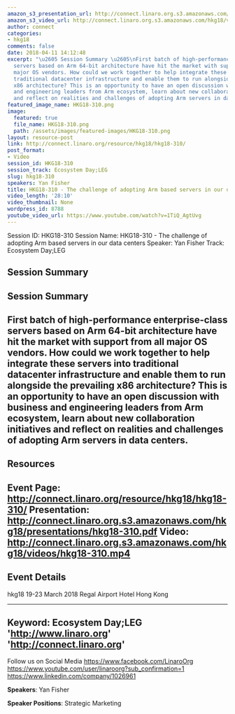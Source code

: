 ```yaml
---
amazon_s3_presentation_url: http://connect.linaro.org.s3.amazonaws.com/hkg18/presentations/hkg18-310.pdf
amazon_s3_video_url: http://connect.linaro.org.s3.amazonaws.com/hkg18/videos/hkg18-310.mp4
author: connect
categories:
- hkg18
comments: false
date: 2018-04-11 14:12:48
excerpt: "\u2605 Session Summary \u2605\nFirst batch of high-performance enterprise-class
  servers based on Arm 64-bit architecture have hit the market with support from all
  major OS vendors. How could we work together to help integrate these servers into
  traditional datacenter infrastructure and enable them to run alongside the prevailing
  x86 architecture? This is an opportunity to have an open discussion with business
  and engineering leaders from Arm ecosystem, learn about new collaboration initiatives
  and reflect on realities and challenges of adopting Arm servers in data centers."
featured_image_name: HKG18-310.png
image:
  featured: true
  file_name: HKG18-310.png
  path: /assets/images/featured-images/HKG18-310.png
layout: resource-post
link: http://connect.linaro.org/resource/hkg18/hkg18-310/
post_format:
- Video
session_id: HKG18-310
session_track: Ecosystem Day;LEG
slug: hkg18-310
speakers: Yan Fisher
title: HKG18-310 - The challenge of adopting Arm based servers in our data centers
video_length: '28:10'
video_thumbnail: None
wordpress_id: 8788
youtube_video_url: https://www.youtube.com/watch?v=1TiQ_AgtUvg
---
```


Session ID: HKG18-310
Session Name: HKG18-310 - The challenge of adopting Arm based servers in our data centers
Speaker: Yan Fisher
Track: Ecosystem Day;LEG


## Session Summary
## Session Summary
First batch of high-performance enterprise-class servers based on Arm 64-bit architecture have hit the market with support from all major OS vendors. How could we work together to help integrate these servers into traditional datacenter infrastructure and enable them to run alongside the prevailing x86 architecture? This is an opportunity to have an open discussion with business and engineering leaders from Arm ecosystem, learn about new collaboration initiatives and reflect on realities and challenges of adopting Arm servers in data centers. 
---------------------------------------------------
## Resources
Event Page: http://connect.linaro.org/resource/hkg18/hkg18-310/
Presentation: http://connect.linaro.org.s3.amazonaws.com/hkg18/presentations/hkg18-310.pdf
Video: http://connect.linaro.org.s3.amazonaws.com/hkg18/videos/hkg18-310.mp4
 ---------------------------------------------------
## Event Details
hkg18
19-23 March 2018 
Regal Airport Hotel Hong Kong

---------------------------------------------------
Keyword: Ecosystem Day;LEG
'http://www.linaro.org'
'http://connect.linaro.org'
---------------------------------------------------
Follow us on Social Media
https://www.facebook.com/LinaroOrg
https://www.youtube.com/user/linaroorg?sub_confirmation=1
https://www.linkedin.com/company/1026961

**Speakers**: Yan Fisher

**Speaker Positions**: Strategic Marketing